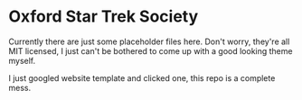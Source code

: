 Oxford Star Trek Society
========================

Currently there are just some placeholder files here. Don't worry,
they're all MIT licensed, I just can't be bothered to come up with
a good looking theme myself.

I just googled website template and clicked one, this repo is a
complete mess.

